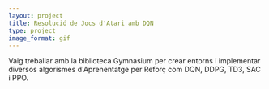 ```yaml
---
layout: project
title: Resolució de Jocs d'Atari amb DQN
type: project
image_format: gif
---
```

Vaig treballar amb la biblioteca Gymnasium per crear entorns i implementar diversos algorismes d'Aprenentatge per Reforç com DQN, DDPG, TD3, SAC i PPO.
